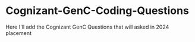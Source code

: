 # Cognizant-GenC-Coding-Questions
Here I'll add the Cognizant GenC Questions that will asked in 2024 placement
